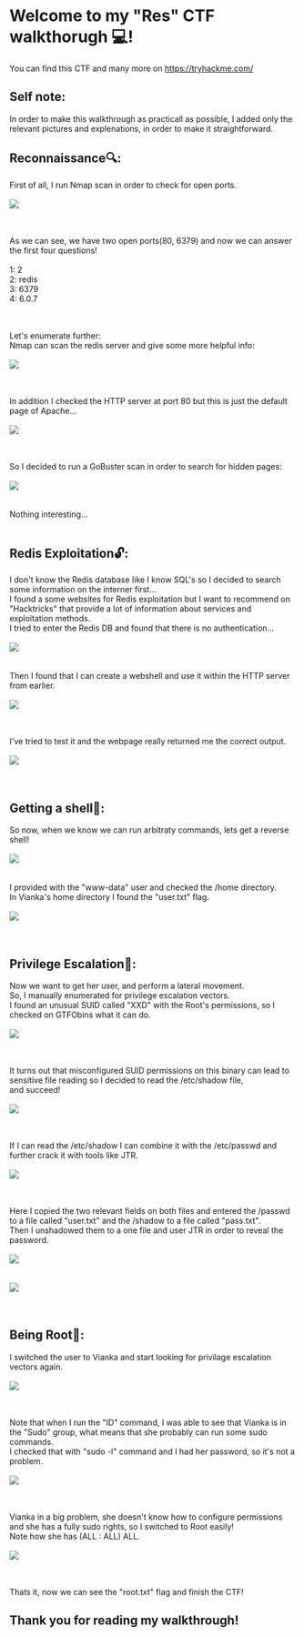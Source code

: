 # Welcome to my "Res" CTF walkthorugh 💻!
You can find this CTF and many more on https://tryhackme.com/

## Self note:
In order to make this walkthrough as practicall as possible,
I added only the relevant pictures and explenations, in order to make it straightforward.

## Reconnaissance🔍:
First of all, I run Nmap scan in order to check for open ports.
<br><br>
<img align="center" src="Images/1.png">
<br><br><br>

As we can see, we have two open ports(80, 6379) and now we can answer the first four questions!
<br><br>
1: 2
<br>
2: redis
<br>
3: 6379
<br>
4: 6.0.7
<br><br><br>

Let's enumerate further:
<br>
Nmap can scan the redis server and give some more helpful info:
<br><br>
<img align="center" src="Images/2.png">
<br><br><br>

In addition I checked the HTTP server at port 80 but this is just the default page of Apache...
<br><br>
<img align="center" src="Images/3.png">
<br><br><br>

So I decided to run a GoBuster scan in order to search for hidden pages:
<br><br>
<img align="center" src="Images/4.png">
<br><br><br>
Nothing interesting...
<br><br>

## Redis Exploitation🔓:
I don't know the Redis database like I know SQL's so I decided to search some information on the interner first...
<br>
I found a some websites for Redis exploitation but I want to recommend on "Hacktricks" that provide a lot of information about services and exploitation methods.
<br>
I tried to enter the Redis DB and found that there is no authentication...
<br><br>
<img align="center" src="Images/5.png">
<br><br><br>
Then I found that I can create a webshell and use it within the HTTP server from earlier.
<br><br>
<img align="center" src="Images/6.png">
<br><br><br>

I've tried to test it and the webpage really returned me the correct output.
<br><br>
<img align="center" src="Images/7.png">
<br><br><br>

## Getting a shell🐚:
So now, when we know we can run arbitraty commands, lets get a reverse shell!
<br><br>
<img align="center" src="Images/8.png">
<br><br><br>
I provided with the "www-data" user and checked the /home directory.
<br>
In Vianka's home directory I found the "user.txt" flag.
<br><br>
<img align="center" src="Images/9.png">
<br><br><br>

## Privilege Escalation💪:
Now we want to get her user, and perform a lateral movement.
<br>
So, I manually enumerated for privilege escalation vectors.
<br>
I found an unusual SUID called "XXD" with the Root's permissions, so I checked on GTFObins what it can do.
<br><br>
<img align="center" src="Images/10.png">
<br><br><br>

It turns out that misconfigured SUID permissions on this binary can lead to sensitive file reading so I decided to read the /etc/shadow file,
<br>
and succeed!
<br><br>
<img align="center" src="Images/11.png">
<br><br><br>

If I can read the /etc/shadow I can combine it with the /etc/passwd and further crack it with tools like JTR.
<br><br>
<img align="center" src="Images/12.png">
<br><br><br>

Here I copied the two relevant fields on both files and entered the /passwd to a file called "user.txt" and the /shadow to a file called "pass.txt".
<br>
Then I unshadowed them to a one file and user JTR in order to reveal the password.
<br><br>
<img align="center" src="Images/13.png">
<br><br><br>
<img align="center" src="Images/14.png">
<br><br><br>

## Being Root👑:
I switched the user to Vianka and start looking for privilage escalation vectors again.
<br><br>
<img align="center" src="Images/15.png">
<br><br><br>

Note that when I run the "ID" command, I was able to see that Vianka is in the "Sudo" group, what means that she probably can run some sudo commands.
<br>
I checked that with "sudo -l" command and I had her password, so it's not a problem.
<br><br>
<img align="center" src="Images/16.png">
<br><br><br>

Vianka in a big problem, she doesn't know how to configure permissions and she has a fully sudo rights, so I switched to Root easily!
<br>
Note how she has (ALL : ALL) ALL.
<br><br>
<img align="center" src="Images/17.png">
<br><br><br>

Thats it, now we can see the "root.txt" flag and finish the CTF!

## Thank you for reading my walkthrough!



























